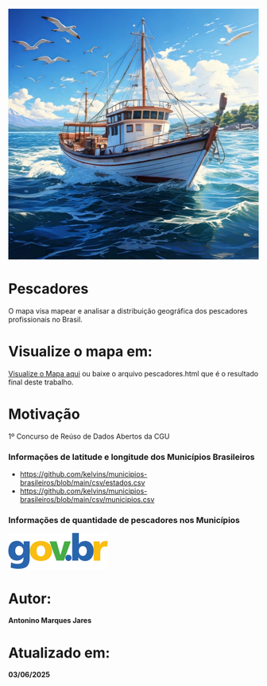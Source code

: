 ![Pescador](https://github.com/Antonino-Marques-Jares/pescadores/blob/main/barco_de_pesca.jpg)

# Pescadores
O mapa visa mapear e analisar a distribuição geográfica dos pescadores profissionais no Brasil.

# Visualize o mapa em:
[Visualize o Mapa aqui](https://www.areadetrampo.com.br/mapa-de-pescadores-no-brasil/)
ou baixe o arquivo pescadores.html que é o resultado final deste trabalho.

# Motivação
1º Concurso de Reúso de Dados Abertos da CGU

### Informações de latitude e longitude dos Municípios Brasileiros
* https://github.com/kelvins/municipios-brasileiros/blob/main/csv/estados.csv
* https://github.com/kelvins/municipios-brasileiros/blob/main/csv/municipios.csv
  
### Informações de quantidade de pescadores nos Municípios
[![Gov Br](govbr.webp)](https://dados.gov.br/dados/conjuntos-dados/base-de-dados-dos-registros-de-pescadores-e-pescadoras-profissionais)
  
# Autor:
**Antonino Marques Jares**

# Atualizado em:
**03/06/2025**
